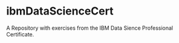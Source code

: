 # ibmDataScienceCert

A Repository with exercises from the IBM Data Sience Professional Certificate.
